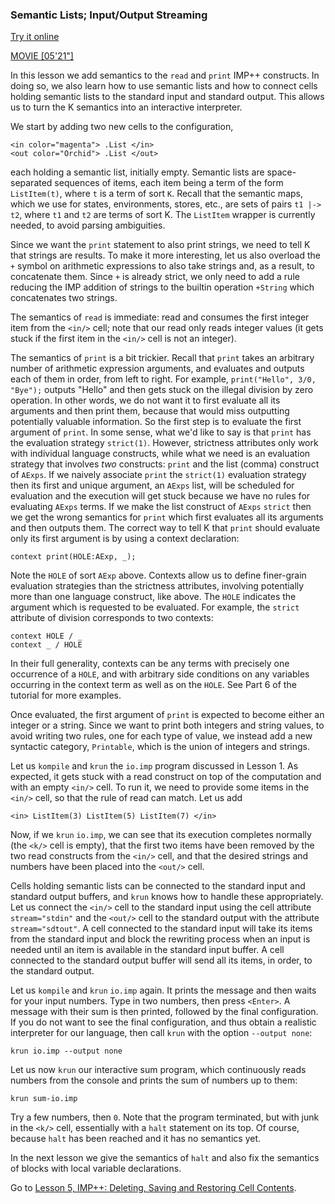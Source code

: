 <!-- Copyright (c) 2010-2019 K Team. All Rights Reserved. -->

### Semantic Lists; Input/Output Streaming

[Try it online](http://kframework.org/tool/run/?autoload=tutorial/1_k/4_imp%2b%2b/lesson_4/imp.k)

[MOVIE [05'21"]](http://youtu.be/a0qxV1GFR5s)

In this lesson we add semantics to the `read` and `print` IMP++ constructs.
In doing so, we also learn how to use semantic lists and how to connect
cells holding semantic lists to the standard input and standard output.
This allows us to turn the K semantics into an interactive interpreter.

We start by adding two new cells to the configuration,

    <in color="magenta"> .List </in>
    <out color="Orchid"> .List </out>

each holding a semantic list, initially empty. Semantic lists are
space-separated sequences of items, each item being a term of the form
`ListItem(t)`, where `t` is a term of sort `K`. Recall that the semantic maps,
which we use for states, environments, stores, etc., are sets of pairs
`t1 |-> t2`, where `t1` and `t2` are terms of sort K. The `ListItem` wrapper
is currently needed, to avoid parsing ambiguities.

Since we want the `print` statement to also print strings, we need to tell
K that strings are results. To make it more interesting, let us also overload
the `+` symbol on arithmetic expressions to also take strings and, as a
result, to concatenate them. Since `+` is already strict, we only need to add
a rule reducing the IMP addition of strings to the builtin operation `+String`
which concatenates two strings.

The semantics of `read` is immediate: read and consumes the first integer item
from the `<in/>` cell; note that our read only reads integer values (it gets
stuck if the first item in the `<in/>` cell is not an integer).

The semantics of `print` is a bit trickier. Recall that `print` takes an
arbitrary number of arithmetic expression arguments, and evaluates and outputs
each of them in order, from left to right. For example,
`print("Hello", 3/0, "Bye");` outputs "Hello" and then gets stuck on the
illegal division by zero operation. In other words, we do not want it to
first evaluate all its arguments and then print them, because that would miss
outputting potentially valuable information. So the first step is to evaluate
the first argument of `print`. In some sense, what we'd like to say is that
`print` has the evaluation strategy `strict(1)`. However, strictness
attributes only work with individual language constructs, while what we need
is an evaluation strategy that involves _two_ constructs: `print` and the list
(comma) construct of `AExps`. If we naively associate `print` the `strict(1)`
evaluation strategy then its first and unique argument, an `AExps` list, will
be scheduled for evaluation and the execution will get stuck because we have
no rules for evaluating `AExps` terms. If we make the list construct of
`AExps` `strict` then we get the wrong semantics for `print` which first
evaluates all its arguments and then outputs them. The correct way to
tell K that `print` should evaluate only its first argument is by using a
context declaration:

    context print(HOLE:AExp, _);

Note the `HOLE` of sort `AExp` above. Contexts allow us to define finer-grain
evaluation strategies than the strictness attributes, involving potentially
more than one language construct, like above. The `HOLE` indicates the
argument which is requested to be evaluated. For example, the `strict`
attribute of division corresponds to two contexts:

    context HOLE / _
    context _ / HOLE

In their full generality, contexts can be any terms with precisely one
occurrence of a `HOLE`, and with arbitrary side conditions on any variables
occurring in the context term as well as on the `HOLE`. See Part 6 of the
tutorial for more examples.

Once evaluated, the first argument of `print` is expected to become either an
integer or a string. Since we want to print both integers and string values,
to avoid writing two rules, one for each type of value, we instead add a new
syntactic category, `Printable`, which is the union of integers and strings.

Let us `kompile` and `krun` the `io.imp` program discussed in Lesson 1. As
expected, it gets stuck with a read construct on top of the computation and
with an empty `<in/>` cell. To run it, we need to provide some items in the
`<in/>` cell, so that the rule of read can match. Let us add

    <in> ListItem(3) ListItem(5) ListItem(7) </in>

Now, if we `krun` `io.imp`, we can see that its execution completes normally
(the `<k/>` cell is empty), that the first two items have been removed by the
two read constructs from the `<in/>` cell, and that the desired strings and
numbers have been placed into the `<out/>` cell.

Cells holding semantic lists can be connected to the standard input and
standard output buffers, and `krun` knows how to handle these appropriately.
Let us connect the `<in/>` cell to the standard input using the cell attribute
`stream="stdin"` and the `<out/>` cell to the standard output with the
attribute `stream="sdtout"`. A cell connected to the standard input will
take its items from the standard input and block the rewriting process when
an input is needed until an item is available in the standard input buffer.
A cell connected to the standard output buffer will send all its items, in
order, to the standard output.

Let us `kompile` and `krun` `io.imp` again. It prints the message and then
waits for your input numbers. Type in two numbers, then press `<Enter>`.
A message with their sum is then printed, followed by the final configuration.
If you do not want to see the final configuration, and thus obtain a realistic
interpreter for our language, then call `krun` with the option `--output none`:

    krun io.imp --output none

Let us now `krun` our interactive sum program, which continuously reads numbers
from the console and prints the sum of numbers up to them:

    krun sum-io.imp

Try a few numbers, then `0`. Note that the program terminated, but with junk
in the `<k/>` cell, essentially with a `halt` statement on its top. Of course,
because `halt` has been reached and it has no semantics yet.

In the next lesson we give the semantics of `halt` and also fix the semantics
of blocks with local variable declarations.

Go to [Lesson 5, IMP++: Deleting, Saving and Restoring Cell Contents](../lesson_5/README.md).

